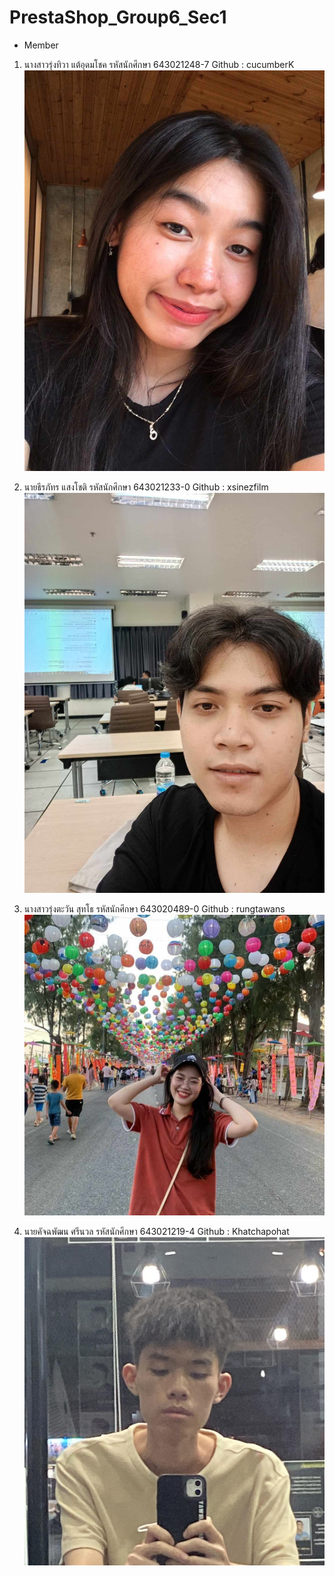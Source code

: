 # PrestaShop_Group6_Sec1
- Member
1. นางสาวรุ่งทิวา แต้อุดมโชค    รหัสนักศึกษา 643021248-7   Github : cucumberK
![media](/media/rungtiwa_pic.jpg)

2. นายธีรภัทร แสงโชติ         รหัสนักศึกษา 643021233-0   Github : xsinezfilm
![media](/media/theeraphat_pic.jpg)

3. นางสาวรุ่งตะวัน สุทโธ        รหัสนักศึกษา 643020489-0   Github : rungtawans
![media](/media/rungtawan_pic.jpg)

4. นายคัจฉพัฒน ศรีนวล        รหัสนักศึกษา 643021219-4   Github : Khatchapohat
![media](/media/khatchaphat_pic.jpg)
